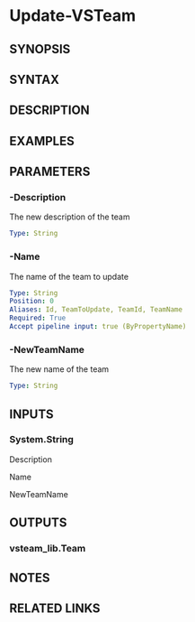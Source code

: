 <!-- #include "./common/header.md" -->

# Update-VSTeam

## SYNOPSIS

<!-- #include "./synopsis/Update-VSTeam.md" -->

## SYNTAX

## DESCRIPTION

<!-- #include "./synopsis/Update-VSTeam.md" -->

## EXAMPLES

## PARAMETERS

### -Description

The new description of the team

```yaml
Type: String
```

### -Name

The name of the team to update

```yaml
Type: String
Position: 0
Aliases: Id, TeamToUpdate, TeamId, TeamName
Required: True
Accept pipeline input: true (ByPropertyName)
```

### -NewTeamName

The new name of the team

```yaml
Type: String
```

<!-- #include "./params/projectName.md" -->

<!-- #include "./params/confirm.md" -->

<!-- #include "./params/force.md" -->

<!-- #include "./params/whatIf.md" -->

## INPUTS

### System.String

Description

Name

NewTeamName

## OUTPUTS

### vsteam_lib.Team

## NOTES

<!-- #include "./common/prerequisites.md" -->

## RELATED LINKS

<!-- #include "./common/related.md" -->
